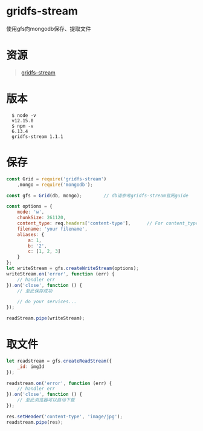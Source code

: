 # gridfs-stream
使用gfs向mongodb保存、提取文件

# 资源
>[gridfs-stream](https://github.com/aheckmann/gridfs-stream)

# 版本
```shell
  $ node -v
  v12.15.0
  $ npm -v
  6.13.4
  gridfs-stream 1.1.1
```

# 保存
```javascript
const Grid = require('gridfs-stream')
    ,mongo = require('mongodb');

const gfs = Grid(db, mongo);        // db请参考gridfs-stream官网guide

const options = {
    mode: 'w', 
    chunkSize: 261120, 
    content_type: req.headers['content-type'],      // For content_type to work properly, set "mode"-option to "w" too!
    filename: 'your filename',
    aliases: {
        a: 1,
        b: '2',
        c: [1, 2, 3]
    }
};
let writeStream = gfs.createWriteStream(options);
writeStream.on('error', function (err) {
    // handler err
}).on('close', function () {
    // 至此保存成功

    // do your services...
});

readStream.pipe(writeStream);
```

# 取文件
```javascript    
let readstream = gfs.createReadStream({
    _id: imgId
});

readstream.on('error', function (err) {
    // handler err
}).on('close', function () {
    // 至此浏览器可以自动下载    
});

res.setHeader('content-type', 'image/jpg');
readstream.pipe(res);
```

